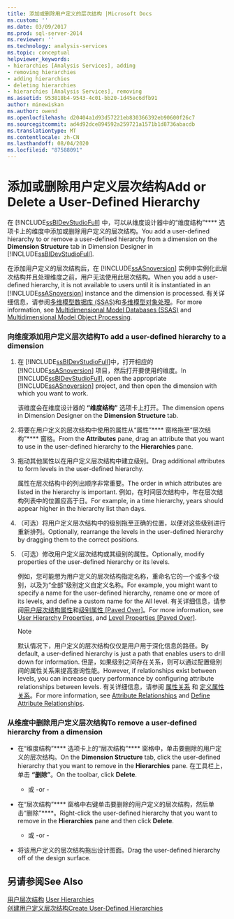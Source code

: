 ```yaml
---
title: 添加或删除用户定义的层次结构 |Microsoft Docs
ms.custom: ''
ms.date: 03/09/2017
ms.prod: sql-server-2014
ms.reviewer: ''
ms.technology: analysis-services
ms.topic: conceptual
helpviewer_keywords:
- hierarchies [Analysis Services], adding
- removing hierarchies
- adding hierarchies
- deleting hierarchies
- hierarchies [Analysis Services], removing
ms.assetid: 953818b4-9543-4c01-bb20-1d45ec6dfb91
author: minewiskan
ms.author: owend
ms.openlocfilehash: d20404a1d93d57221eb830366392eb90600f26c7
ms.sourcegitcommit: ad4d92dce894592a259721a1571b1d8736abacdb
ms.translationtype: MT
ms.contentlocale: zh-CN
ms.lasthandoff: 08/04/2020
ms.locfileid: "87588091"
---
```

# <a name="add-or-delete-a-user-defined-hierarchy"></a><span data-ttu-id="a698f-102">添加或删除用户定义层次结构</span><span class="sxs-lookup"><span data-stu-id="a698f-102">Add or Delete a User-Defined Hierarchy</span></span>
  <span data-ttu-id="a698f-103">在 [!INCLUDE[ssBIDevStudioFull](../../includes/ssbidevstudiofull-md.md)] 中，可以从维度设计器中的“维度结构”\*\*\*\* 选项卡上的维度中添加或删除用户定义的层次结构。</span><span class="sxs-lookup"><span data-stu-id="a698f-103">You add a user-defined hierarchy to or remove a user-defined hierarchy from a dimension on the **Dimension Structure** tab in Dimension Designer in [!INCLUDE[ssBIDevStudioFull](../../includes/ssbidevstudiofull-md.md)].</span></span>  
  
 <span data-ttu-id="a698f-104">在添加用户定义的层次结构后，在 [!INCLUDE[ssASnoversion](../../includes/ssasnoversion-md.md)] 实例中实例化此层次结构并且处理维度之前，用户无法使用此层次结构。</span><span class="sxs-lookup"><span data-stu-id="a698f-104">When you add a user-defined hierarchy, it is not available to users until it is instantiated in an [!INCLUDE[ssASnoversion](../../includes/ssasnoversion-md.md)] instance and the dimension is processed.</span></span> <span data-ttu-id="a698f-105">有关详细信息，请参阅[多维模型数据库 &#40;SSAS&#41;](multidimensional-model-databases-ssas.md)和[多维模型对象处理](processing-a-multidimensional-model-analysis-services.md)。</span><span class="sxs-lookup"><span data-stu-id="a698f-105">For more information, see [Multidimensional Model Databases &#40;SSAS&#41;](multidimensional-model-databases-ssas.md) and [Multidimensional Model Object Processing](processing-a-multidimensional-model-analysis-services.md).</span></span>  
  
### <a name="to-add-a-user-defined-hierarchy-to-a-dimension"></a><span data-ttu-id="a698f-106">向维度添加用户定义层次结构</span><span class="sxs-lookup"><span data-stu-id="a698f-106">To add a user-defined hierarchy to a dimension</span></span>  
  
1.  <span data-ttu-id="a698f-107">在 [!INCLUDE[ssBIDevStudioFull](../../includes/ssbidevstudiofull-md.md)]中，打开相应的 [!INCLUDE[ssASnoversion](../../includes/ssasnoversion-md.md)] 项目，然后打开要使用的维度。</span><span class="sxs-lookup"><span data-stu-id="a698f-107">In [!INCLUDE[ssBIDevStudioFull](../../includes/ssbidevstudiofull-md.md)], open the appropriate [!INCLUDE[ssASnoversion](../../includes/ssasnoversion-md.md)] project, and then open the dimension with which you want to work.</span></span>  
  
     <span data-ttu-id="a698f-108">该维度会在维度设计器的 **“维度结构”** 选项卡上打开。</span><span class="sxs-lookup"><span data-stu-id="a698f-108">The dimension opens in Dimension Designer on the **Dimension Structure** tab.</span></span>  
  
2.  <span data-ttu-id="a698f-109">将要在用户定义的层次结构中使用的属性从“属性”\*\*\*\* 窗格拖至“层次结构”\*\*\*\* 窗格。</span><span class="sxs-lookup"><span data-stu-id="a698f-109">From the **Attributes** pane, drag an attribute that you want to use in the user-defined hierarchy to the **Hierarchies** pane.</span></span>  
  
3.  <span data-ttu-id="a698f-110">拖动其他属性以在用户定义层次结构中建立级别。</span><span class="sxs-lookup"><span data-stu-id="a698f-110">Drag additional attributes to form levels in the user-defined hierarchy.</span></span>  
  
     <span data-ttu-id="a698f-111">属性在层次结构中的列出顺序非常重要。</span><span class="sxs-lookup"><span data-stu-id="a698f-111">The order in which attributes are listed in the hierarchy is important.</span></span> <span data-ttu-id="a698f-112">例如，在时间层次结构中，年在层次结构列表中的位置应高于日。</span><span class="sxs-lookup"><span data-stu-id="a698f-112">For example, in a time hierarchy, years should appear higher in the hierarchy list than days.</span></span>  
  
4.  <span data-ttu-id="a698f-113">（可选）将用户定义层次结构中的级别拖至正确的位置，以便对这些级别进行重新排列。</span><span class="sxs-lookup"><span data-stu-id="a698f-113">Optionally, rearrange the levels in the user-defined hierarchy by dragging them to the correct positions.</span></span>  
  
5.  <span data-ttu-id="a698f-114">（可选）修改用户定义层次结构或其级别的属性。</span><span class="sxs-lookup"><span data-stu-id="a698f-114">Optionally, modify properties of the user-defined hierarchy or its levels.</span></span>  
  
     <span data-ttu-id="a698f-115">例如，您可能想为用户定义的层次结构指定名称，重命名它的一个或多个级别，以及为“全部”级别定义自定义名称。</span><span class="sxs-lookup"><span data-stu-id="a698f-115">For example, you might want to specify a name for the user-defined hierarchy, rename one or more of its levels, and define a custom name for the All level.</span></span> <span data-ttu-id="a698f-116">有关详细信息，请参阅[用户层次结构属性](../multidimensional-models-olap-logical-dimension-objects/user-hierarchies-properties.md)和[级别属性 &#91;Paved Over&#93;](../multidimensional-models-olap-logical-dimension-objects/user-hierarchies-level-properties.md)。</span><span class="sxs-lookup"><span data-stu-id="a698f-116">For more information, see [User Hierarchy Properties](../multidimensional-models-olap-logical-dimension-objects/user-hierarchies-properties.md), and [Level Properties &#91;Paved Over&#93;](../multidimensional-models-olap-logical-dimension-objects/user-hierarchies-level-properties.md).</span></span>  
  
    > [!NOTE]  
    >  <span data-ttu-id="a698f-117">默认情况下，用户定义的层次结构仅仅是用户用于深化信息的路径。</span><span class="sxs-lookup"><span data-stu-id="a698f-117">By default, a user-defined hierarchy is just a path that enables users to drill down for information.</span></span> <span data-ttu-id="a698f-118">但是，如果级别之间存在关系，则可以通过配置级别间的属性关系来提高查询性能。</span><span class="sxs-lookup"><span data-stu-id="a698f-118">However, if relationships exist between levels, you can increase query performance by configuring attribute relationships between levels.</span></span> <span data-ttu-id="a698f-119">有关详细信息，请参阅 [属性关系](../multidimensional-models-olap-logical-dimension-objects/attribute-relationships.md) 和 [定义属性关系](attribute-relationships-define.md)。</span><span class="sxs-lookup"><span data-stu-id="a698f-119">For more information, see [Attribute Relationships](../multidimensional-models-olap-logical-dimension-objects/attribute-relationships.md) and [Define Attribute Relationships](attribute-relationships-define.md).</span></span>  
  
### <a name="to-remove-a-user-defined-hierarchy-from-a-dimension"></a><span data-ttu-id="a698f-120">从维度中删除用户定义层次结构</span><span class="sxs-lookup"><span data-stu-id="a698f-120">To remove a user-defined hierarchy from a dimension</span></span>  
  
-   <span data-ttu-id="a698f-121">在“维度结构”\*\*\*\* 选项卡上的“层次结构”\*\*\*\* 窗格中，单击要删除的用户定义的层次结构。</span><span class="sxs-lookup"><span data-stu-id="a698f-121">On the **Dimension Structure** tab, click the user-defined hierarchy that you want to remove in the **Hierarchies** pane.</span></span> <span data-ttu-id="a698f-122">在工具栏上，单击 **“删除”**。</span><span class="sxs-lookup"><span data-stu-id="a698f-122">On the toolbar, click **Delete**.</span></span>  
  
     - <span data-ttu-id="a698f-123">或 -</span><span class="sxs-lookup"><span data-stu-id="a698f-123">or -</span></span>  
  
-   <span data-ttu-id="a698f-124">在“层次结构”\*\*\*\* 窗格中右键单击要删除的用户定义的层次结构，然后单击“删除”\*\*\*\*。</span><span class="sxs-lookup"><span data-stu-id="a698f-124">Right-click the user-defined hierarchy that you want to remove in the **Hierarchies** pane and then click **Delete**.</span></span>  
  
     - <span data-ttu-id="a698f-125">或 -</span><span class="sxs-lookup"><span data-stu-id="a698f-125">or -</span></span>  
  
-   <span data-ttu-id="a698f-126">将该用户定义的层次结构拖出设计图面。</span><span class="sxs-lookup"><span data-stu-id="a698f-126">Drag the user-defined hierarchy off of the design surface.</span></span>  
  
## <a name="see-also"></a><span data-ttu-id="a698f-127">另请参阅</span><span class="sxs-lookup"><span data-stu-id="a698f-127">See Also</span></span>  
 <span data-ttu-id="a698f-128">[用户层次结构](../multidimensional-models-olap-logical-dimension-objects/user-hierarchies.md) </span><span class="sxs-lookup"><span data-stu-id="a698f-128">[User Hierarchies](../multidimensional-models-olap-logical-dimension-objects/user-hierarchies.md) </span></span>  
 [<span data-ttu-id="a698f-129">创建用户定义层次结构</span><span class="sxs-lookup"><span data-stu-id="a698f-129">Create User-Defined Hierarchies</span></span>](user-defined-hierarchies-create.md)  
  
  

